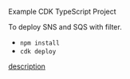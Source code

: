 Example CDK TypeScript Project

To deploy SNS and SQS with filter.

* `npm install`
* `cdk deploy`

[description](https://figmentresearch.com/aws/cdksns-filter)